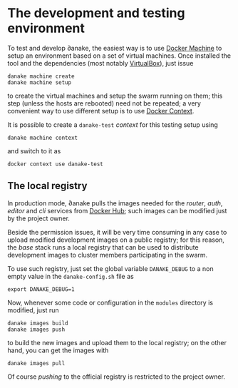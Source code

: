 # The development and testing environment

To test and develop ∂anake, the easiest way is to use [Docker
Machine](https://docs.docker.com/machine/) to setup an environment based on a
set of virtual machines. Once installed the tool and the dependencies (most
notably [VirtualBox](https://www.virtualbox.org/)), just issue

    danake machine create
    danake machine setup

to create the virtual machines and setup the swarm running on them; this step
(unless the hosts are rebooted) need not be repeated; a very convenient way to
use different setup is to use [Docker Context](https://docs.docker.com/engine/context/working-with-contexts/).

It is possible to create a `danake-test` *context* for this testing setup using

    danake machine context

and switch to it as

    docker context use danake-test

## The local registry

In production mode, ∂anake pulls the images needed for the *router*, *auth*,
*editor* and *cli* services from [Docker Hub](https://hub.docker.com/); such
images can be modified just by the project owner.

Beside the permission issues, it will be very time consuming in any case to
upload modified development images on a public registry; for this reason, the
*base* stack runs a local registry that can be used to distribute development
images to cluster members participating in the swarm.

To use such registry, just set the global variable `DANAKE_DEBUG` to a non empty
value in the `danake-config.sh` file as

    export DANAKE_DEBUG=1

Now, whenever some code or configuration in the `modules` directory is modified,
just run

    danake images build
    danake images push

to build the new images and upload them to the local registry; on the other
hand, you can get the images with

    danake images pull

Of course *pushing* to the official registry is restricted to the project owner.

